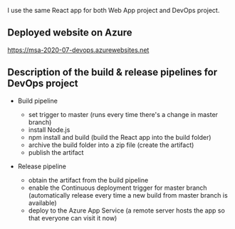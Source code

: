 I use the same React app for both Web App project and DevOps project.

## Deployed website on Azure
https://msa-2020-07-devops.azurewebsites.net 

## Description of the build & release pipelines for DevOps project
- Build pipeline
  - set trigger to master (runs every time there's a change in master branch)
  - install Node.js
  - npm install and build (build the React app into the build folder)
  - archive the build folder into a zip file (create the artifact)
  - publish the artifact

- Release pipeline
  - obtain the artifact from the build pipeline
  - enable the Continuous deployment trigger for master branch (automatically release every time a new build from master branch is available)
  - deploy to the Azure App Service (a remote server hosts the app so that everyone can visit it now)
